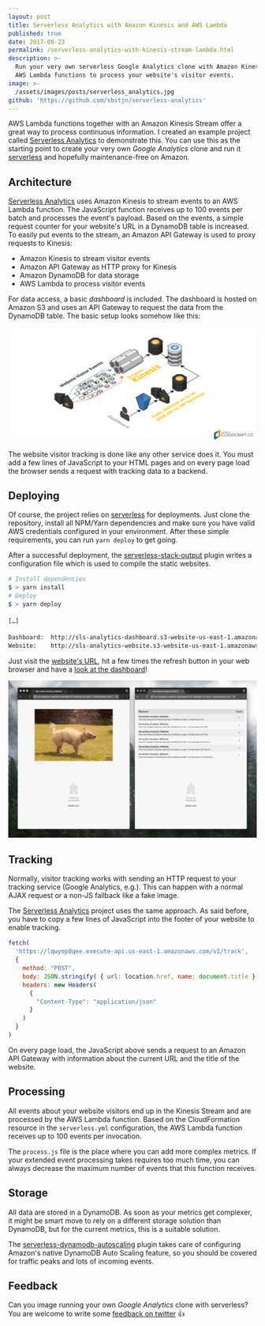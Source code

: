 ```yaml
---
layout: post
title: Serverless Analytics with Amazon Kinesis and AWS Lambda
published: true
date: 2017-08-23
permalink: /serverless-analytics-with-kinesis-stream-lambda.html
description: >-
  Run your very own serverless Google Analytics clone with Amazon Kinesis and
  AWS Lambda functions to process your website's visitor events.
image: >-
  /assets/images/posts/serverless_analytics.jpg
github: 'https://github.com/sbstjn/serverless-analytics'
---
```


AWS Lambda functions together with an Amazon Kinesis Stream offer a great way to process continuous information. I created an example project called [Serverless Analytics](https://github.com/sbstjn/serverless-analytics) to demonstrate this. You can use this as the starting point to create your very own *Google Analytics* clone and run it [serverless](https://serverless.com) and hopefully maintenance-free on Amazon.

## Architecture

[Serverless Analytics](https://github.com/sbstjn/serverless-analytics) uses Amazon Kinesis to stream events to an AWS Lambda function. The JavaScript function receives up to 100 events per batch and processes the event's payload. Based on the events, a simple request counter for your website's URL in a DynamoDB table is increased. To easily put events to the stream, an Amazon API Gateway is used to proxy requests to Kinesis:

 - Amazon Kinesis to stream visitor events
 - Amazon API Gateway as HTTP proxy for Kinesis
 - Amazon DynamoDB for data storage
 - AWS Lambda to process visitor events

For data access, a basic *dashboard* is included. The dashboard is hosted on Amazon S3 and uses an API Gateway to request the data from the DynamoDB table. The basic setup looks somehow like this:

![Serverless Analytics infrastructure](/assets/images/posts/2017-08-23-serverless-analytics/infra.png)

The website visitor tracking is done like any other service does it. You must add a few lines of JavaScript to your HTML pages and on every page load the browser sends a request with tracking data to a backend.

## Deploying

Of course, the project relies on [serverless](https://serverless.com) for deployments. Just clone the repository, install all NPM/Yarn dependencies and make sure you have valid AWS credentials configured in your environment. After these simple requirements, you can run `yarn deploy` to get going.

After a successful deployment, the [serverless-stack-output](https://sbstjn.com/process-serverless-cloudformation-stack-after-deploy.html) plugin writes a configuration file which is used to compile the static websites.

```bash
# Install dependencies
$ > yarn install
# Deploy 
$ > yarn deploy

[…]

Dashboard:  http://sls-analytics-dashboard.s3-website-us-east-1.amazonaws.com/
Website:    http://sls-analytics-website.s3-website-us-east-1.amazonaws.com/
```

Just visit the [website's URL](http://sls-analytics-website.s3-website-us-east-1.amazonaws.com/), hit a few times the refresh button in your web browser and have a [look at the dashboard](http://sls-analytics-dashboard.s3-website-us-east-1.amazonaws.com/)!

![Serverless Analytics examples](/assets/images/posts/2017-08-23-serverless-analytics/browser.jpg)

## Tracking

Normally, visitor tracking works with sending an HTTP request to your tracking service (Google Analytics, e.g.). This can happen with a normal AJAX request or a non-JS fallback like a fake image.

The [Serverless Analytics](https://github.com/sbstjn/serverless-analytics) project uses the same approach. As said before, you have to copy a few lines of JavaScript into the footer of your website to enable tracking.

```js
fetch(
  'https://lqwyep8qee.execute-api.us-east-1.amazonaws.com/v1/track',
  {
    method: "POST",
    body: JSON.stringify( { url: location.href, name: document.title } ),
    headers: new Headers(
      {
        "Content-Type": "application/json"
      }
    )
  }
)
```

On every page load, the JavaScript above sends a request to an Amazon API Gateway with information about the current URL and the title of the website.

## Processing

All events about your website visitors end up in the Kinesis Stream and are processed by the AWS Lambda function. Based on the CloudFormation resource in the `serverless.yml` configuration, the AWS Lambda function receives up to 100 events per invocation. 

The `process.js` file is the place where you can add more complex metrics. If your extended event processing takes requires too much time, you can always decrease the maximum number of events that this function receives.

## Storage

All data are stored in a DynamoDB. As soon as your metrics get complexer, it might be smart move to rely on a different storage solution than DynamoDB, but for the current metrics, this is a suitable solution.

The [serverless-dynamodb-autoscaling](https://github.com/sbstjn/serverless-dynamodb-autoscaling) plugin takes care of configuring Amazon's native DynamoDB Auto Scaling feature, so you should be covered for traffic peaks and lots of incoming events.

## Feedback

Can you image running your own *Google Analytics* clone with serverless? You are welcome to write some [feedback on twitter](https://twitter.com/sbstjn) 👍